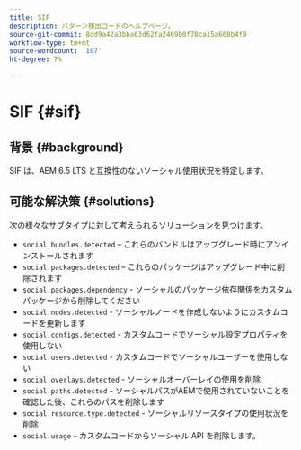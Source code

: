 ```yaml
---
title: SIF
description: パターン検出コードのヘルプページ。
source-git-commit: 8dd9a42a3bba63d62fa2469b0f78ca15a608b4f9
workflow-type: tm+mt
source-wordcount: '107'
ht-degree: 7%

---
```


# SIF {#sif}

## 背景 {#background}

SIF は、AEM 6.5 LTS と互換性のないソーシャル使用状況を特定します。

<!-- Alexandru: drafting for now ## Possible implications and risks {#implications-and-risks} -->

## 可能な解決策 {#solutions}

次の様々なサブタイプに対して考えられるソリューションを見つけます。

* `social.bundles.detected` – これらのバンドルはアップグレード時にアンインストールされます
* `social.packages.detected` – これらのパッケージはアップグレード中に削除されます
* `social.packages.dependency` - ソーシャルのパッケージ依存関係をカスタム パッケージから削除してください
* `social.nodes.detected` - ソーシャルノードを作成しないようにカスタムコードを更新します
* `social.configs.detected` - カスタムコードでソーシャル設定プロパティを使用しない
* `social.users.detected` - カスタムコードでソーシャルユーザーを使用しない
* `social.overlays.detected` - ソーシャルオーバーレイの使用を削除
* `social.paths.detected` - ソーシャルパスがAEMで使用されていないことを確認した後、これらのパスを削除します
* `social.resource.type.detected` - ソーシャルリソースタイプの使用状況を削除
* `social.usage` - カスタムコードからソーシャル API を削除します。